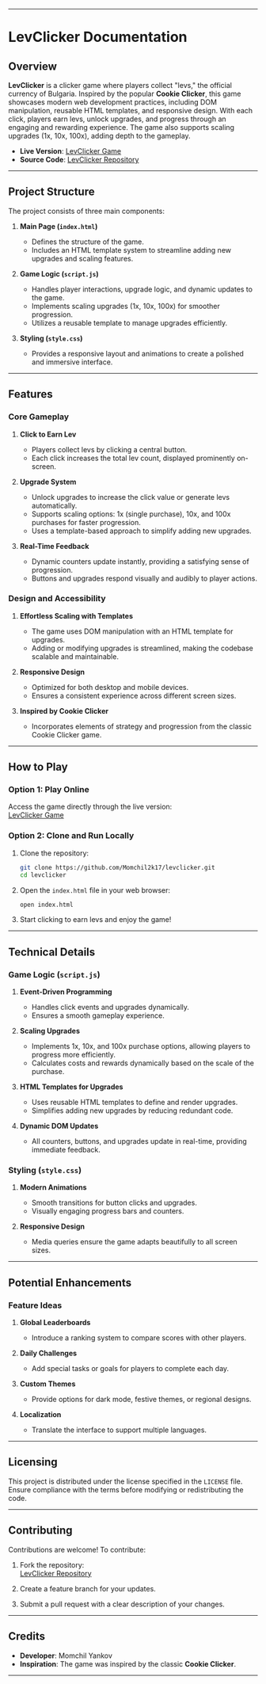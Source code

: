 

--- 

# LevClicker Documentation

## Overview

**LevClicker** is a clicker game where players collect "levs," the official currency of Bulgaria. Inspired by the popular **Cookie Clicker**, this game showcases modern web development practices, including DOM manipulation, reusable HTML templates, and responsive design. With each click, players earn levs, unlock upgrades, and progress through an engaging and rewarding experience. The game also supports scaling upgrades (1x, 10x, 100x), adding depth to the gameplay. 

- **Live Version**: [LevClicker Game](https://momchil2k17.github.io/lev-clicker/)
- **Source Code**: [LevClicker Repository](https://github.com/Momchil2k17/levclicker)
 
---        

## Project Structure

The project consists of three main components:

1. **Main Page (`index.html`)**
   - Defines the structure of the game.
   - Includes an HTML template system to streamline adding new upgrades and scaling features.

2. **Game Logic (`script.js`)**
   - Handles player interactions, upgrade logic, and dynamic updates to the game.
   - Implements scaling upgrades (1x, 10x, 100x) for smoother progression.
   - Utilizes a reusable template to manage upgrades efficiently.

3. **Styling (`style.css`)**
   - Provides a responsive layout and animations to create a polished and immersive interface.

---

## Features

### Core Gameplay

1. **Click to Earn Lev**
   - Players collect levs by clicking a central button.
   - Each click increases the total lev count, displayed prominently on-screen.

2. **Upgrade System**
   - Unlock upgrades to increase the click value or generate levs automatically.
   - Supports scaling options: 1x (single purchase), 10x, and 100x purchases for faster progression.
   - Uses a template-based approach to simplify adding new upgrades.

3. **Real-Time Feedback**
   - Dynamic counters update instantly, providing a satisfying sense of progression.
   - Buttons and upgrades respond visually and audibly to player actions.

### Design and Accessibility

1. **Effortless Scaling with Templates**
   - The game uses DOM manipulation with an HTML template for upgrades.
   - Adding or modifying upgrades is streamlined, making the codebase scalable and maintainable.

2. **Responsive Design**
   - Optimized for both desktop and mobile devices.
   - Ensures a consistent experience across different screen sizes.

3. **Inspired by Cookie Clicker**
   - Incorporates elements of strategy and progression from the classic Cookie Clicker game.

---

## How to Play

### Option 1: Play Online
Access the game directly through the live version:  
[LevClicker Game](https://momchil2k17.github.io/lev-clicker/)

### Option 2: Clone and Run Locally

1. Clone the repository:
   ```bash
   git clone https://github.com/Momchil2k17/levclicker.git
   cd levclicker
   ```

2. Open the `index.html` file in your web browser:
   ```bash
   open index.html
   ```

3. Start clicking to earn levs and enjoy the game!

---

## Technical Details

### Game Logic (`script.js`)

1. **Event-Driven Programming**
   - Handles click events and upgrades dynamically.
   - Ensures a smooth gameplay experience.

2. **Scaling Upgrades**
   - Implements 1x, 10x, and 100x purchase options, allowing players to progress more efficiently.
   - Calculates costs and rewards dynamically based on the scale of the purchase.

3. **HTML Templates for Upgrades**
   - Uses reusable HTML templates to define and render upgrades.
   - Simplifies adding new upgrades by reducing redundant code.

4. **Dynamic DOM Updates**
   - All counters, buttons, and upgrades update in real-time, providing immediate feedback.

### Styling (`style.css`)

1. **Modern Animations**
   - Smooth transitions for button clicks and upgrades.
   - Visually engaging progress bars and counters.

2. **Responsive Design**
   - Media queries ensure the game adapts beautifully to all screen sizes.

---

## Potential Enhancements

### Feature Ideas

1. **Global Leaderboards**
   - Introduce a ranking system to compare scores with other players.

2. **Daily Challenges**
   - Add special tasks or goals for players to complete each day.

3. **Custom Themes**
   - Provide options for dark mode, festive themes, or regional designs.

4. **Localization**
   - Translate the interface to support multiple languages.

---

## Licensing

This project is distributed under the license specified in the `LICENSE` file. Ensure compliance with the terms before modifying or redistributing the code.

---

## Contributing

Contributions are welcome! To contribute:

1. Fork the repository:  
   [LevClicker Repository](https://github.com/Momchil2k17/levclicker)

2. Create a feature branch for your updates.

3. Submit a pull request with a clear description of your changes.

---

## Credits

- **Developer**: Momchil Yankov
- **Inspiration**: The game was inspired by the classic **Cookie Clicker**.

---

